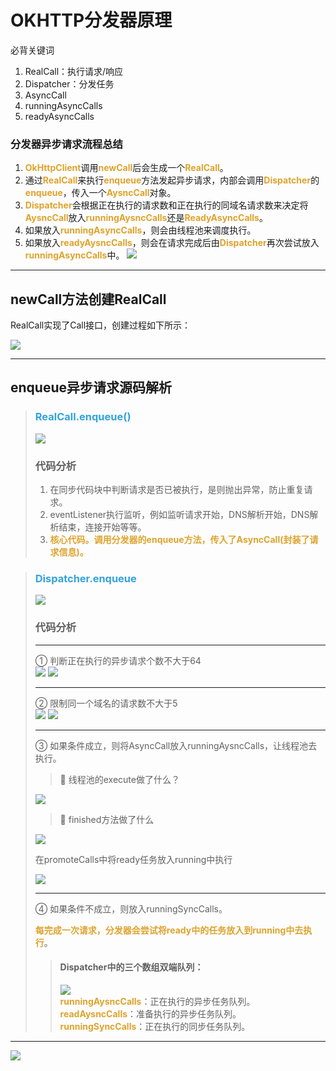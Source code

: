 # OKHTTP分发器原理

必背关键词
1. RealCall：执行请求/响应
2. Dispatcher：分发任务
3. AsyncCall
4. runningAsyncCalls
5. readyAsyncCalls

### 分发器异步请求流程总结
1. <font color=#dea32c>**OkHttpClient**</font>调用<font color=#dea32c>**newCall**</font>后会生成一个<font color=#dea32c>**RealCall**</font>。
2. 通过<font color=#dea32c>**RealCall**</font>来执行<font color=#dea32c>**enqueue**</font>方法发起异步请求，内部会调用<font color=#dea32c>**Dispatcher**</font>的<font color=#dea32c>**enqueue**</font>，传入一个<font color=#dea32c>**AysncCall**</font>对象。
3. <font color=#dea32c>**Dispatcher**</font>会根据正在执行的请求数和正在执行的同域名请求数来决定将<font color=#dea32c>**AysncCall**</font>放入<font color=#dea32c>**runningAysncCalls**</font>还是<font color=#dea32c>**ReadyAsyncCalls**</font>。
4. 如果放入<font color=#dea32c>**runningAsyncCalls**</font>，则会由线程池来调度执行。
5. 如果放入<font color=#dea32c>**readyAysncCalls**</font>，则会在请求完成后由<font color=#dea32c>**Dispatcher**</font>再次尝试放入<font color=#dea32c>**runningAsyncCalls**</font>中。
   ![](img/582d4069.png)

***

## newCall方法创建RealCall
RealCall实现了Call接口，创建过程如下所示：

![](img/ee323967.png)

***

## enqueue异步请求源码解析
> ### <font color=#33a3dc>**RealCall.enqueue()**</font>
> ![](img/81be13c1.png)
> ### 代码分析
> 1. 在同步代码块中判断请求是否已被执行，是则抛出异常，防止重复请求。
> 2. eventListener执行监听，例如监听请求开始，DNS解析开始，DNS解析结束，连接开始等等。
> 3. <font color=#dea32c>**核心代码。调用分发器的enqueue方法，传入了AsyncCall(封装了请求信息)。**</font>

> ### <font color=#33a3dc>**Dispatcher.enqueue**</font>
>
>![](img/034f33b6.png)
> 
> ### 代码分析
> ***
> ① 判断正在执行的异步请求个数不大于64  
> ![](img/5741a321.png)
> ![](img/8d874f96.png)
> ***
> ② 限制同一个域名的请求数不大于5  
> ![](img/e2248cd9.png)
> ![](img/b8784e8e.png)
> ***
> ③ 如果条件成立，则将AsyncCall放入runningAysncCalls，让线程池去执行。 
> 
> >🤔 线程池的execute做了什么？
> 
> ![](img/5865c09d.png)
> 
> >🤔 finished方法做了什么
> 
> ![](img/f20c8977.png)
> 
> 在promoteCalls中将ready任务放入running中执行
> 
> ![](img/bc4e580b.png)
> 
> ***
> ④ 如果条件不成立，则放入runningSyncCalls。
> 
> <font color=#dea32c>**每完成一次请求，分发器会尝试将ready中的任务放入到running中去执行**</font>。
> 
> > #### Dispatcher中的三个数组双端队列：  
> >![](img/38c6074d.png)  
> <font color=#dea32c>**runningAysncCalls**</font>：正在执行的异步任务队列。  
> <font color=#dea32c>**readAysncCalls**</font>：准备执行的异步任务队列。  
> <font color=#dea32c>**runningSyncCalls**</font>：正在执行的同步任务队列。
> 
> 
> 

***

![](img/a2e27900.png)